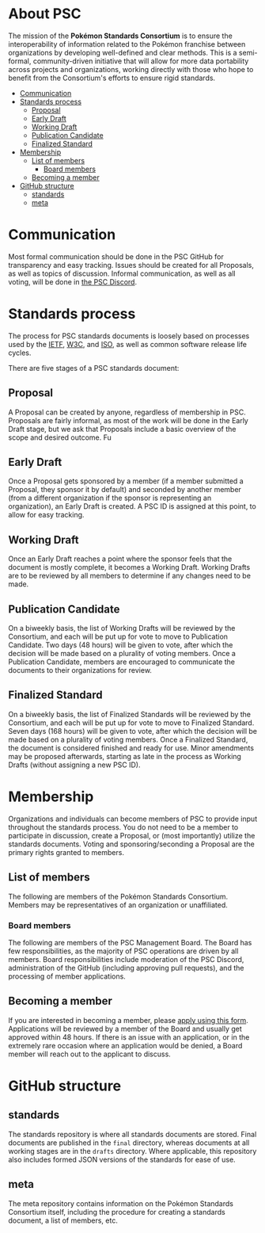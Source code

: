 # About PSC
The mission of the **Pokémon Standards Consortium** is to ensure the interoperability of information related to the Pokémon franchise between organizations by developing well-defined and clear methods. This is a semi-formal, community-driven initiative that will allow for more data portability across projects and organizations, working directly with those who hope to benefit from the Consortium's efforts to ensure rigid standards.

- [Communication](#communication)
- [Standards process](#standards-process)
  * [Proposal](#proposal)
  * [Early Draft](#early-draft)
  * [Working Draft](#working-draft)
  * [Publication Candidate](#publication-candidate)
  * [Finalized Standard](#finalized-standard)
- [Membership](#membership)
  * [List of members](#list-of-members)
    + [Board members](#board-members)
  * [Becoming a member](#becoming-a-member)
- [GitHub structure](#github-structure)
  * [standards](#standards)
  * [meta](#meta)

# Communication
Most formal communication should be done in the PSC GitHub for transparency and easy tracking. Issues should be created for all Proposals, as well as topics of discussion. Informal communication, as well as all voting, will be done in [the PSC Discord](https://discord.gg/f7jXyE2C4h).

# Standards process
The process for PSC standards documents is loosely based on processes used by the [IETF](https://www.ietf.org/), [W3C](https://www.w3.org/), and [ISO](https://www.iso.org/), as well as common software release life cycles.

There are five stages of a PSC standards document:
## Proposal
A Proposal can be created by anyone, regardless of membership in PSC. Proposals are fairly informal, as most of the work will be done in the Early Draft stage, but we ask that Proposals include a basic overview of the scope and desired outcome. Fu
## Early Draft
Once a Proposal gets sponsored by a member (if a member submitted a Proposal, they sponsor it by default) and seconded by another member (from a different organization if the sponsor is representing an organization), an Early Draft is created. A PSC ID is assigned at this point, to allow for easy tracking.
## Working Draft
Once an Early Draft reaches a point where the sponsor feels that the document is mostly complete, it becomes a Working Draft. Working Drafts are to be reviewed by all members to determine if any changes need to be made.
## Publication Candidate
On a biweekly basis, the list of Working Drafts will be reviewed by the Consortium, and each will be put up for vote to move to Publication Candidate. Two days (48 hours) will be given to vote, after which the decision will be made based on a plurality of voting members. Once a Publication Candidate, members are encouraged to communicate the documents to their organizations for review.
## Finalized Standard
On a biweekly basis, the list of Finalized Standards will be reviewed by the Consortium, and each will be put up for vote to move to Finalized Standard. Seven days (168 hours) will be given to vote, after which the decision will be made based on a plurality of voting members. Once a Finalized Standard, the document is considered finished and ready for use. Minor amendments may be proposed afterwards, starting as late in the process as Working Drafts (without assigning a new PSC ID).

# Membership
Organizations and individuals can become members of PSC to provide input throughout the standards process. You do not need to be a member to participate in discussion, create a Proposal, or (most importantly) utilize the standards documents. Voting and sponsoring/seconding a Proposal are the primary rights granted to members.
## List of members
The following are members of the Pokémon Standards Consortium. Members may be representatives of an organization or unaffiliated.
### Board members
The following are members of the PSC Management Board. The Board has few responsibilities, as the majority of PSC operations are driven by all members. Board responsibilities include moderation of the PSC Discord, administration of the GitHub (including approving pull requests), and the processing of member applications.
## Becoming a member
If you are interested in becoming a member, please [apply using this form](https://forms.office.com/Pages/ResponsePage.aspx?id=DQSIkWdsW0yxEjajBLZtrQAAAAAAAAAAAAMAAK9gcItUMjBKQUQ0VVBaSzhRWlI4SldYRktJWUJYUi4u). Applications will be reviewed by a member of the Board and usually get approved within 48 hours. If there is an issue with an application, or in the extremely rare occasion where an application would be denied, a Board member will reach out to the applicant to discuss.

# GitHub structure
## standards
The standards repository is where all standards documents are stored. Final documents are published in the `final` directory, whereas documents at all working stages are in the `drafts` directory. Where applicable, this repository also includes formed JSON versions of the standards for ease of use.
## meta
The meta repository contains information on the Pokémon Standards Consortium itself, including the procedure for creating a standards document, a list of members, etc.
